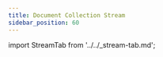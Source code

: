 ```yaml
---
title: Document Collection Stream
sidebar_position: 60
---
```


import StreamTab from '../../_stream-tab.md';

<StreamTab />
